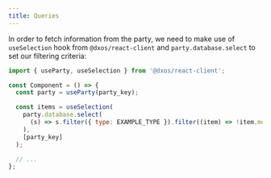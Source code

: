 ```yaml
---
title: Queries
---
```


In order to fetch information from the party, we need to make use of `useSelection` hook from `@dxos/react-client` and `party.database.select` to set our filtering criteria:

```jsx
import { useParty, useSelection } from '@dxos/react-client';

const Component = () => {
  const party = useParty(party_key);

  const items = useSelection(
    party.database.select(
      (s) => s.filter({ type: EXAMPLE_TYPE }).filter((item) => !item.model.getProperty('deleted')).items
    ),
    [party_key]
  );

  // ...
};
```
